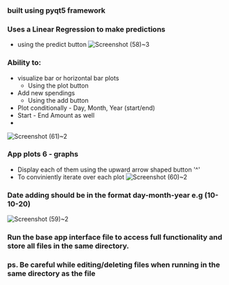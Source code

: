 ### built using pyqt5 framework
### Uses a Linear Regression to make predictions 
   * using the predict button
    ![Screenshot (58)~3](https://user-images.githubusercontent.com/73120937/157810854-0e9d5a51-9c63-4787-963d-247413a0283c.png)
### Ability to:
   * visualize bar or horizontal bar plots
      * Using the plot button
   * Add new spendings 
      * Using the add button 
   * Plot conditionally - Day, Month, Year (start/end)
   * Start - End Amount as well
   * 
   ![Screenshot (61)~2](https://user-images.githubusercontent.com/73120937/157810808-b196a305-e33f-4d8c-8141-5617985bee0b.png)
### App plots 6 - graphs
   * Display each of them using the upward arrow shaped button '^'
   * To conviniently iterate over each plot
     ![Screenshot (60)~2](https://user-images.githubusercontent.com/73120937/157810987-e0d9b41e-dee7-407f-bf62-404c6264cbe5.png)
###  Date adding should be in the format day-month-year e.g (10-10-20)
   ![Screenshot (59)~2](https://user-images.githubusercontent.com/73120937/157811110-8b12020d-8a7b-4632-8129-4c28a8bdccb1.png)
### Run the base app interface file to access full functionality and store all files in the same directory.
### ps. Be careful while editing/deleting files when running in the same directory as the file
